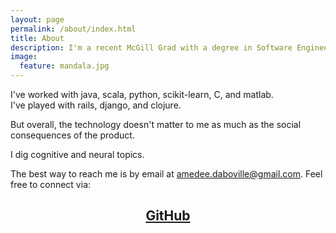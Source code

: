 ```yaml
---
layout: page
permalink: /about/index.html
title: About
description: I'm a recent McGill Grad with a degree in Software Engineering.
image:
  feature: mandala.jpg
---
```


I've worked with java, scala, python, scikit-learn, C, and matlab.  
I've played with rails, django, and clojure. 

But overall, the technology doesn't matter to me as much as the social consequences of the product. 

I dig cognitive and neural topics.

The best way to reach me is by email at [amedee.daboville@gmail.com](mailto:amedee.daboville@gmail.com). Feel free to connect via:

## <center><a href="https://github.com/amedeedaboville" target="_blank"><i class="icon-github"></i> GitHub</a></center>
